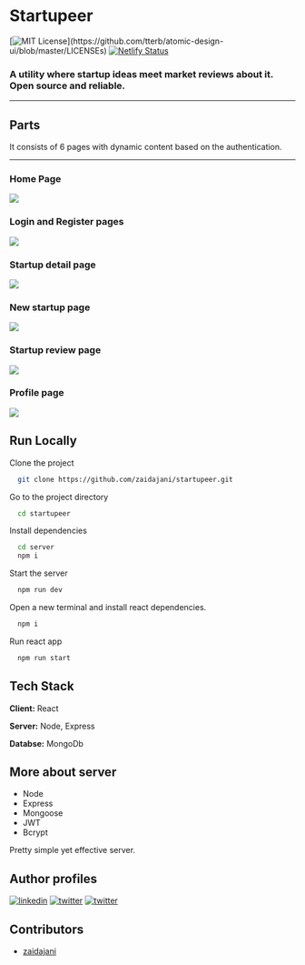 # Startupeer

[![MIT License](https://img.shields.io/apm/l/atomic-design-ui.svg?)](https://github.com/tterb/atomic-design-ui/blob/master/LICENSEs)
[![Netlify Status](https://api.netlify.com/api/v1/badges/b7060b85-7773-45db-9c40-ee6a04176f80/deploy-status)](https://app.netlify.com/sites/startupeer/deploys)


### A utility where startup ideas meet market reviews about it. Open source and reliable.

---

## Parts


It consists of 6 pages with dynamic content based on the authentication.

---

### Home Page

<img src="./home.png" />

### Login and Register pages

<img src="./Login.png" />

### Startup detail page

<img src="./startupDetail.png" />

### New startup page

<img src="./form.png" />

### Startup review page

<img src="./review.png" />

### Profile page

<img src="./profile.png" />

## Run Locally

Clone the project

```bash
  git clone https://github.com/zaidajani/startupeer.git
```

Go to the project directory

```bash
  cd startupeer
```

Install dependencies

```bash
  cd server
  npm i
```

Start the server

```bash
  npm run dev
```

Open a new terminal and install react dependencies.

```bash
  npm i
```

Run react app

```bash
  npm run start
```

## Tech Stack

**Client:** React

**Server:** Node, Express

**Databse:** MongoDb

## More about server

* Node
* Express
* Mongoose
* JWT
* Bcrypt

Pretty simple yet effective server.


## Author profiles
[![linkedin](https://img.shields.io/badge/linkedin-0A66C2?style=for-the-badge&logo=linkedin&logoColor=white)](https://www.linkedin.com/in/zaid-ajani-67169b204/)
[![twitter](https://img.shields.io/badge/youtube-red?style=for-the-badge&logo=twitter&logoColor=white)](https://youtube.com/zaidajani)
[![twitter](https://img.shields.io/badge/Github-black?style=for-the-badge&logo=GitHub&logoColor=white)](https://github.com/zaidajani)

## Contributors

* <a href="http://github.com/zaidajani">zaidajani</a>
